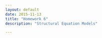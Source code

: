 ```yaml
---
layout: default
date: 2015-11-13
title: "Homework 6"
description: "Structural Equation Models" 

---
```

